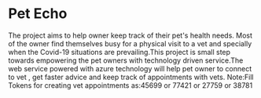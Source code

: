 # Pet Echo
The project aims to help owner keep track of their pet's health needs.
Most of the owner find themselves busy for a physical visit to a vet and specially when
the Covid-19 situations are prevailing.This project is small step towards empowering 
the pet owners with technology driven service.The web service powered with azure technology
will help pet owner to connect to vet , get faster advice and keep track of appointments 
with vets.
Note:Fill Tokens for creating vet appointments as:45699 or 77421 or 27759 or 38781
